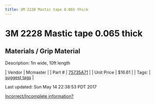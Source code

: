 ```yaml
---
title: 3M 2228 Mastic tape 0.065 thick
---
```


# 3M 2228 Mastic tape 0.065 thick
## Materials / Grip Material
Description: 	1in wide, 10ft length 

| Vendor | Mcmaster | 
| Part # | [75735A71](https://www.mcmaster.com/#75735A71) | 
| Unit Price | $16.61 | 
| Tags: | [suggest tags](https://docs.google.com/forms/d/e/1FAIpQLSeWyY8v3RgOty-MyWmh9U0iivNYN_molChYyS-0U-o-kOAv_g/viewform) | 

Last updated: Sun May 14 22:38:53 PDT 2017

 [Incorrect/Incomplete information?](https://docs.google.com/forms/d/e/1FAIpQLSeWyY8v3RgOty-MyWmh9U0iivNYN_molChYyS-0U-o-kOAv_g/viewform)